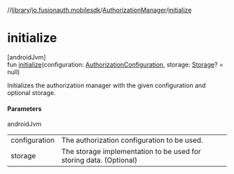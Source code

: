 //[library](../../../index.md)/[io.fusionauth.mobilesdk](../index.md)/[AuthorizationManager](index.md)/[initialize](initialize.md)

# initialize

[androidJvm]\
fun [initialize](initialize.md)(configuration: [AuthorizationConfiguration](../-authorization-configuration/index.md), storage: [Storage](../../io.fusionauth.mobilesdk.storage/-storage/index.md)? = null)

Initializes the authorization manager with the given configuration and optional storage.

#### Parameters

androidJvm

| | |
|---|---|
| configuration | The authorization configuration to be used. |
| storage | The storage implementation to be used for storing data. (Optional) |
